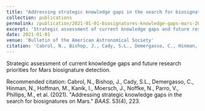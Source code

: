 ```yaml
---
title: "Addressing strategic knowledge gaps in the search for biosignatures on Mars"
collection: publications
permalink: /publication/2021-01-01-biosignatures-knowledge-gaps-mars-2021
excerpt: 'Strategic assessment of current knowledge gaps and future research priorities for Mars biosignature detection.'
date: 2021-01-01
venue: 'Bulletin of the American Astronomical Society'
citation: 'Cabrol, N., Bishop, J., Cady, S.L., Demergasso, C., Hinman, N., Hoffman, M., Kanik, I., Moersch, J., Noffke, N., Parro, V., Phillips, M., et al. (2021). &quot;Addressing strategic knowledge gaps in the search for biosignatures on Mars.&quot; <i>BAAS</i>. 53(4), 223.'
---
```

Strategic assessment of current knowledge gaps and future research priorities for Mars biosignature detection.

Recommended citation: Cabrol, N., Bishop, J., Cady, S.L., Demergasso, C., Hinman, N., Hoffman, M., Kanik, I., Moersch, J., Noffke, N., Parro, V., Phillips, M., et al. (2021). "Addressing strategic knowledge gaps in the search for biosignatures on Mars." <i>BAAS</i>. 53(4), 223.